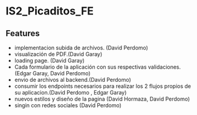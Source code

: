 # IS2_Picaditos_FE

 
 ## Features
 
* implementacion subida de archivos. (David Perdomo)
* visualización de PDF.(David Garay)
* loading page. (David Garay)
* Cada formulario de la aplicación con sus respectivas validaciones.(Edgar Garay, David Perdomo)
* envio de archivos al backend.(David Perdomo)
* consumir los endpoints necesarios para realizar los 2 flujos propios de su aplicacion.(David Perdomo , Edgar Garay)
* nuevos estilos y diseño de la pagina (David Hormaza, David Perdomo)
* singin con redes sociales (David Perdomo)


